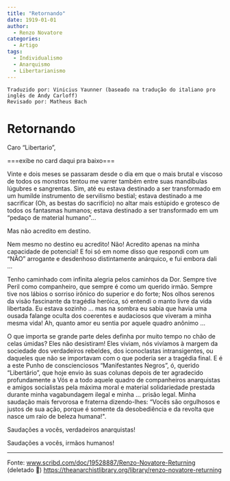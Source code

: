 ```yaml
---
title: "Retornando"
date: 1919-01-01
author:
  - Renzo Novatore
categories:
  - Artigo
tags:
  - Individualismo
  - Anarquismo
  - Libertarianismo
---
```

```
Traduzido por: Vinicius Yaunner (baseado na tradução do italiano pro inglês de Andy Carloff)
Revisado por: Matheus Bach
```
# Retornando

Caro “Libertario”,

===exibe no card daqui pra baixo===

Vinte e dois meses se passaram desde o dia em que o mais brutal e viscoso de todos os monstros tentou me varrer também entre suas mandíbulas lúgubres e sangrentas. Sim, até eu estava destinado a ser transformado em um humilde instrumento de servilismo bestial; estava destinado a me sacrificar (Oh, as bestas do sacrifício) no altar mais estúpido e grotesco de todos os fantasmas humanos; estava destinado a ser transformado em um “pedaço de material humano"...

Mas não acredito em destino.

Nem mesmo no destino eu acredito! Não! Acredito apenas na minha capacidade de potencial! E foi só em nome disso que respondi com um “NÃO” arrogante e desdenhoso distintamente anárquico, e fui embora dali ...

Tenho caminhado com infinita alegria pelos caminhos da Dor. Sempre tive Peril como companheiro, que sempre é como um querido irmão. Sempre tive nos lábios o sorriso irônico do superior e do forte; Nos olhos serenos da visão fascinante da tragédia heróica, só entendi o manto livre da vida libertada. Eu estava sozinho ... mas na sombra eu sabia que havia uma ousada falange oculta dos coerentes e audaciosos que viveram a minha mesma vida! Ah, quanto amor eu sentia por aquele quadro anônimo ...

O que importa se grande parte deles definha por muito tempo no chão de celas úmidas? Eles não desistiram! Eles viviam, nós vivíamos à margem da sociedade dos verdadeiros rebeldes, dos iconoclastas intransigentes, ou daqueles que não se importavam com o que poderia ser a tragédia final. E é a este Punho de conscienciosos “Manifestantes Negros”, ó, querido “Libertário”, que hoje envio às suas colunas depois de ter agradecido profundamente a Vós e a todo aquele quadro de companheiros anarquistas e amigos socialistas pela máxima moral e material solidariedade prestada durante minha vagabundagem ilegal e minha ... prisão legal. Minha saudação mais fervorosa e fraterna dizendo-lhes: “Vocês são orgulhosos e justos de sua ação, porque é somente da desobediência e da revolta que nasce um raio de beleza humana!".

Saudações a vocês, verdadeiros anarquistas!

Saudações a vocês, irmãos humanos!

---
Fonte:
www.scribd.com/doc/19528887/Renzo-Novatore-Returning (deletado 🤔)
https://theanarchistlibrary.org/library/renzo-novatore-returning